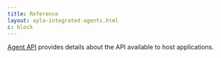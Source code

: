 ```yaml
---
title: Reference
layout: ayla-integrated-agents.html
c: block
---
```


[Agent API](agent-api) provides details about the API available to host applications.

